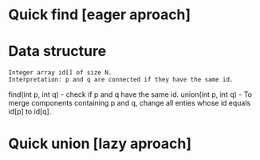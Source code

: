 # Quick find [eager aproach]
# Data structure
	Integer array id[] of size N.
	Interpretation: p and q are connected if they have the same id.

find(int p, int q) - check if p and q have the same id.
union(int p, int q) - To merge components containing p and q, change all enties whose id equals id[p] to id[q].


# Quick union [lazy aproach]

